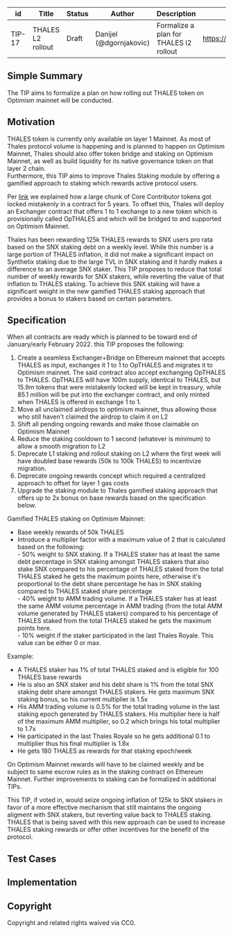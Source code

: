 | id | Title | Status | Author | Description | Discussions to | Created |
| ----------- | ----------- | ----------- | ----------- | ----------- | ----------- | ----------- |
| TIP-17 | THALES L2 rollout| Draft | Danijel (@dgornjakovic) | Formalize a plan for THALES l2 rollout| https://discord.gg/8bzFdpGTrp | 2021-12-29
 
## Simple Summary
 
The TIP aims to formalize a plan on how rolling out THALES token on Optimism mainnet will be conducted. 
 
## Motivation
THALES token is currently only available on layer 1 Mainnet. As most of Thales protocol volume is happening and is planned to happen on Optimism Mainnet, Thales should also offer token bridge and staking on Optimism Mainnet, as well as build liquidity for its native governance token on that layer 2 chain.  
Furthermore, this TIP aims to improve Thales Staking module by offering a gamified approach to staking which rewards active protocol users.  

Per [link](https://thalesmarket.medium.com/a-part-of-thales-core-contributors-tokens-are-locked-and-its-implications-241fcec37888?source=user_profile---------6-------------------------------) we explained how a large chunk of Core Contributor tokens got locked mistakenly in a contract for 5 years. To offset this, Thales will deploy an Exchanger contract that offers 1 to 1 exchange to a new token which is provisionally called OpTHALES and which will be bridged to and supported on Optimism Mainnet.  

Thales has been rewarding 125k THALES rewards to SNX users pro rata based on the SNX staking debt on a weekly level. While this number is a large portion of THALES inflation, it did not make a significant impact on Synthetix staking due to the large TVL in SNX staking and it hardly makes a difference to an average SNX staker. This TIP proposes to reduce that total number of weekly rewards for SNX stakers, while reverting the value of that inflation to THALES staking. To achieve this SNX staking will have a significant weight in the new gamified THALES staking approach that provides a bonus to stakers based on certain parameters.    

## Specification
When all contracts are ready which is planned to be toward end of January/early February 2022. this TIP proposes the following:

1. Create a seamless Exchanger+Bridge on Ethereum mainnet that accepts THALES as input, exchanges it 1 to 1 to OpTHALES and migrates it to Optimism mainnet. The said contract also accept exchanging OpTHALES to THALES. OpTHALES will have 100m supply, identical to THALES, but 15.9m tokens that were mistakenly locked will be kept in treasury, while 85.1 million will be put into the exchanger contract, and only minted when THALES is offered in exchange 1 to 1.
2. Move all unclaimed airdrops to optimism mainnet, thus allowing those who still haven't claimed the airdrop to claim it on L2
3. Shift all pending ongoing rewards and make those claimable on Optimism Mainnet
4. Reduce the staking cooldown to 1 second (whatever is minimum) to allow a smooth migration to L2
5. Deprecate L1 staking and rollout staking on L2 where the first week will have doubled base rewards (50k to 100k THALES) to incentivize migration.
6. Deprecate ongoing rewards concept which required a centralized approach to offset for layer 1 gas costs
7. Upgrade the staking module to Thales gamified staking approach that offers up to 2x bonus on base rewards based on the specification below.  


Gamified THALES staking on Optimism Mainnet:
- Base weekly rewards of 50k THALES
- Introduce a multiplier factor with a maximum value of 2 that is calculated based on the following:  
      - 50% weight to SNX staking. If a THALES staker has at least the same debt percentage in SNX staking amongst THALES stakers that also stake SNX compared to his percentage of THALES staked from the total THALES staked he gets the maximum points here, otherwise it's proportional to the debt share percentage he has in SNX staking compared to THALES staked share percentage  
      - 40% weight to AMM trading volume. If a THALES staker has at least the same AMM volume percentage in AMM trading (from the total AMM volume generated by THALES stakers) compared to his percentage of THALES staked from the total THALES staked he gets the maximum points here.  
      - 10% weight if the staker participated in the last Thales Royale. This value can be either 0 or max.
       
      
Example:
    
  - A THALES staker has 1% of total THALES staked and is eligible for 100 THALES base rewards
  - He is also an SNX staker and his debt share is 1% from the total SNX staking debt share amongst THALES stakers. He gets maximum SNX staking bonus, so his current multiplier is 1.5x
  - His AMM trading volume is 0.5% for the total trading volume in the last staking epoch generated by THALES stakers. His multiplier here is half of the maximum AMM multiplier, so 0.2 which brings his total multiplier to 1.7x
  - He participated in the last Thales Royale so he gets additional 0.1 to multiplier thus his final multiplier is 1.8x
  - He gets 180 THALES as rewards for that staking epoch/week

On Optimism Mainnet rewards will have to be claimed weekly and be subject to same escrow rules as in the staking contract on Ethereum Mainnet.
Further improvements to staking can be formalized in additional TIPs.

This TIP, if voted in, would seize ongoing inflation of 125k to SNX stakers in favor of a more effective mechanism that still maintains the ongoing aligment with SNX stakers, but reverting value back to THALES staking. THALES that is being saved with this new approach can be used to increase THALES staking rewards or offer other incentives for the benefit of the protocol. 

## Test Cases
 
## Implementation

## Copyright
 
Copyright and related rights waived via CC0.
